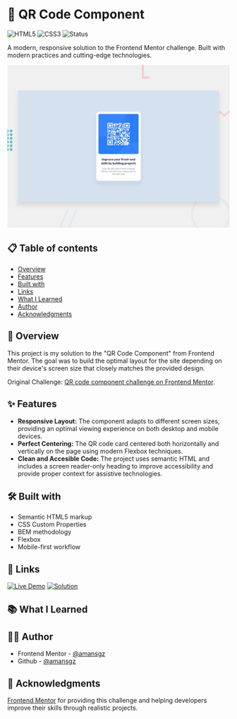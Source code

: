 # 🚀 QR Code Component

![HTML5](https://img.shields.io/badge/HTML5-E34F26?style=for-the-badge&logo=html5&logoColor=white) ![CSS3](https://img.shields.io/badge/CSS3-1572B6?style=for-the-badge&logoColor=white)
![Status](https://img.shields.io/badge/Status-Completed-success?style=for-the-badge)

A modern, responsive solution to the Frontend Mentor challenge. Built with modern practices and cutting-edge technologies.

![Desktop preview](./design/preview.jpg)

## 📋 Table of contents

- [Overview](#-overview)
- [Features](#-features)
- [Built with](#-built-with)
- [Links](#-links)
- [What I Learned](#-what-i-learned)
- [Author](#-author)
- [Acknowledgments](#-acknowledgments)

## 📖 Overview

This project is my solution to the "QR Code Component" from Frontend Mentor. The goal was to build the optimal layout for the site depending on their device's screen size that closely matches the provided design.

Original Challenge: [QR code component challenge on Frontend Mentor](https://www.frontendmentor.io/challenges/qr-code-component-iux_sIO_H).

## ✨ Features

- **Responsive Layout:** The component adapts to different screen sizes, providing an optimal viewing experience on both desktop and mobile devices.
- **Perfect Centering:** The QR code card centered both horizontally and vertically on the page using modern Flexbox techniques.
- **Clean and Accesible Code:** The project uses semantic HTML and includes a screen reader-only heading to improve accessibility and provide proper context for assistive technologies.

## 🛠 Built with

- Semantic HTML5 markup
- CSS Custom Properties
- BEM methodology
- Flexbox
- Mobile-first workflow

## 🔗 Links

[![Live Demo](https://img.shields.io/badge/Demo-Live-green?style=for-the-badge)](https://qr-card-solution.netlify.app)
[![Solution](https://img.shields.io/badge/Frontend_Mentor-solution-blue?style=for-the-badge)](https://www.frontendmentor.io/solutions/)

## 📚 What I Learned

## 👩‍💻 Author

- Frontend Mentor - [@amansgz](https://www.frontendmentor.io/profile/amansgz)
- Github - [@amansgz](https://www.github.com/amansgz)

## 🙌 Acknowledgments

[Frontend Mentor](https://www.frontendmentor.io) for providing this challenge and helping developers improve their skills through realistic projects.
